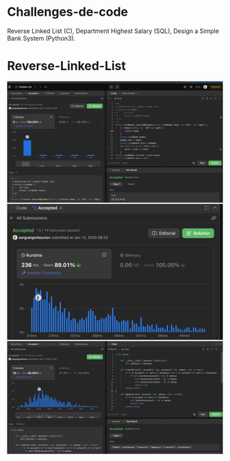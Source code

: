 # Challenges-de-code
Reverse Linked List (C), Department Highest Salary (SQL), Design a Simple Bank System (Python3).
# Reverse-Linked-List
![Department Highest Salary Image](images/revlinkedlist1.png)
![Department Highest Salary Image](images/salary.png)
![Department Highest Salary Image](images/bank1.png)
